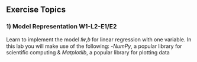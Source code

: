 ## Exercise Topics
### 1) Model Representation W1-L2-E1/E2
Learn to implement the model  𝑓𝑤,𝑏 for linear regression with one variable.
In this lab you will make use of the following:
-*NumPy*, a popular library for scientific computing & 
*Matplotlib*, a popular library for plotting data
